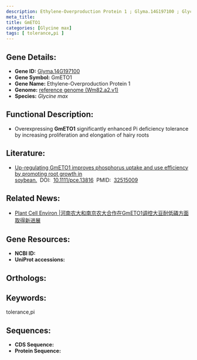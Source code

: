 ```yaml
---
description: Ethylene-Overproduction Protein 1 ; Glyma.14G197100 ; Glycine max
meta_title:
title: GmETO1
categories: [Glycine max]
tags: [ tolerance,pi ]
---
```


## Gene Details:
- **Gene ID:**	[Glyma.14G197100]()
- **Gene Symbol:** GmETO1
- **Gene Name:** Ethylene-Overproduction Protein 1
- **Genome:** [reference genome (Wm82.a2.v1)]()
- **Species:** *Glycine max*

## Functional Description:
   - Overexpressing **GmETO1** significantly enhanced Pi deficiency tolerance by increasing proliferation and elongation of hairy roots

## Literature:
   - [Up-regulating GmETO1 improves phosphorus uptake and use efficiency by promoting root growth in soybean.]( https://onlinelibrary.wiley.com/doi/10.1111/pce.13816)&nbsp;&nbsp;DOI:&nbsp;&nbsp;[10.1111/pce.13816](https://onlinelibrary.wiley.com/doi/10.1111/pce.13816)&nbsp;&nbsp;PMID:&nbsp;&nbsp;[32515009](https://pubmed.ncbi.nlm.nih.gov/32515009/)

## Related News:
   - [Plant Cell Environ |河南农大和南京农大合作在GmETO1调控大豆耐低磷方面取得新进展](https://mp.weixin.qq.com/s?__biz=Mzg3MDEwNDEyMg==&mid=2247491041&idx=2&sn=3184b98babab892f9a1efeb5c3708900&chksm=ce93b0b4f9e439a26b00329d840c433473324ac9304d6902ba592c2db2964f20872953a327c1&scene=27#wechat_redirect)

## Gene Resources:
- **NCBI ID:** [](https://www.ncbi.nlm.nih.gov/gene/?term=)
- **UniProt accessions:** [](https://www.uniprot.org/uniprotkb//entry)

## Orthologs:

## Keywords:
tolerance,pi

## Sequences:
- **CDS Sequence:**
- **Protein Sequence:**
